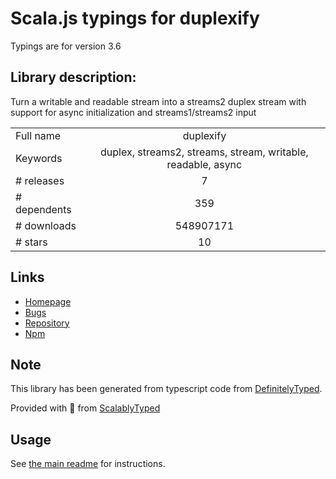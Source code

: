 
# Scala.js typings for duplexify

Typings are for version 3.6

## Library description:
Turn a writable and readable stream into a streams2 duplex stream with support for async initialization and streams1/streams2 input

|                    |                 |
| ------------------ | :-------------: |
| Full name          | duplexify |
| Keywords           | duplex, streams2, streams, stream, writable, readable, async |
| # releases         | 7 |
| # dependents       | 359 |
| # downloads        | 548907171 |
| # stars            | 10 |

## Links
- [Homepage](https://github.com/mafintosh/duplexify)
- [Bugs](https://github.com/mafintosh/duplexify/issues)
- [Repository](https://github.com/mafintosh/duplexify)
- [Npm](https://www.npmjs.com/package/duplexify)
    


## Note
This library has been generated from typescript code from [DefinitelyTyped](https://definitelytyped.org).

Provided with :purple_heart: from [ScalablyTyped](https://github.com/oyvindberg/ScalablyTyped)

## Usage
See [the main readme](../../readme.md) for instructions.


